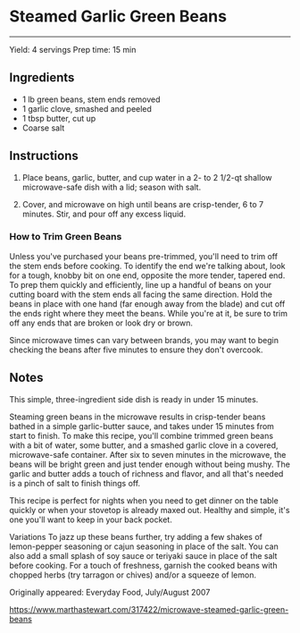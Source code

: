 # Steamed Garlic Green Beans
---
Yield: 4 servings
Prep time: 15 min

## Ingredients
- 1 lb green beans, stem ends removed
- 1 garlic clove, smashed and peeled
- 1 tbsp butter, cut up
- Coarse salt

## Instructions
1. Place beans, garlic, butter, and cup water in a 2- to 2 1/2-qt shallow microwave-safe dish with a lid; season with salt.

2. Cover, and microwave on high until beans are crisp-tender, 6 to 7 minutes. Stir, and pour off any excess liquid.

### How to Trim Green Beans
Unless you've purchased your beans pre-trimmed, you'll need to trim off the stem ends before cooking. To identify the end we're talking about, look for a tough, knobby bit on one end, opposite the more tender, tapered end. To prep them quickly and efficiently, line up a handful of beans on your cutting board with the stem ends all facing the same direction. Hold the beans in place with one hand (far enough away from the blade) and cut off the ends right where they meet the beans. While you're at it, be sure to trim off any ends that are broken or look dry or brown.

Since microwave times can vary between brands, you may want to begin checking the beans after five minutes to ensure they don't overcook.

## Notes

This simple, three-ingredient side dish is ready in under 15 minutes.

Steaming green beans in the microwave results in crisp-tender beans bathed in a simple garlic-butter sauce, and takes under 15 minutes from start to finish. To make this recipe, you'll combine trimmed green beans with a bit of water, some butter, and a smashed garlic clove in a covered, microwave-safe container. After six to seven minutes in the microwave, the beans will be bright green and just tender enough without being mushy. The garlic and butter adds a touch of richness and flavor, and all that's needed is a pinch of salt to finish things off.

This recipe is perfect for nights when you need to get dinner on the table quickly or when your stovetop is already maxed out. Healthy and simple, it's one you'll want to keep in your back pocket.

Variations
To jazz up these beans further, try adding a few shakes of lemon-pepper seasoning or cajun seasoning in place of the salt. You can also add a small splash of soy sauce or teriyaki sauce in place of the salt before cooking. For a touch of freshness, garnish the cooked beans with chopped herbs (try tarragon or chives) and/or a squeeze of lemon.

Originally appeared: Everyday Food, July/August 2007

https://www.marthastewart.com/317422/microwave-steamed-garlic-green-beans
